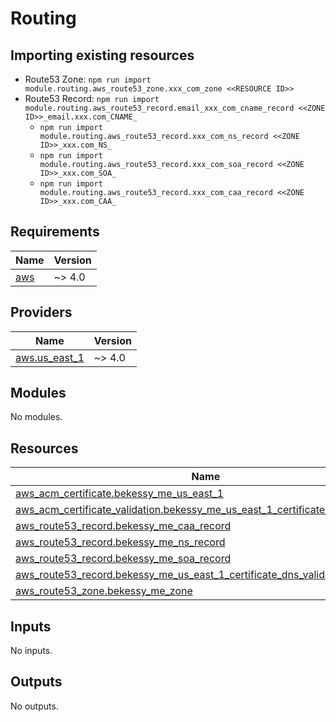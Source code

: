 # Routing

## Importing existing resources
- Route53 Zone: `npm run import module.routing.aws_route53_zone.xxx_com_zone <<RESOURCE ID>>`
- Route53 Record: `npm run import module.routing.aws_route53_record.email_xxx_com_cname_record <<ZONE ID>>_email.xxx.com_CNAME_`
    - `npm run import module.routing.aws_route53_record.xxx_com_ns_record <<ZONE ID>>_xxx.com_NS_`
    - `npm run import module.routing.aws_route53_record.xxx_com_soa_record <<ZONE ID>>_xxx.com_SOA_`
    - `npm run import module.routing.aws_route53_record.xxx_com_caa_record <<ZONE ID>>_xxx.com_CAA_`

<!-- BEGIN_TF_DOCS -->
## Requirements

| Name | Version |
|------|---------|
| <a name="requirement_aws"></a> [aws](#requirement\_aws) | ~> 4.0 |

## Providers

| Name | Version |
|------|---------|
| <a name="provider_aws.us_east_1"></a> [aws.us\_east\_1](#provider\_aws.us\_east\_1) | ~> 4.0 |

## Modules

No modules.

## Resources

| Name | Type |
|------|------|
| [aws_acm_certificate.bekessy_me_us_east_1](https://registry.terraform.io/providers/hashicorp/aws/latest/docs/resources/acm_certificate) | resource |
| [aws_acm_certificate_validation.bekessy_me_us_east_1_certificate_dns_validation](https://registry.terraform.io/providers/hashicorp/aws/latest/docs/resources/acm_certificate_validation) | resource |
| [aws_route53_record.bekessy_me_caa_record](https://registry.terraform.io/providers/hashicorp/aws/latest/docs/resources/route53_record) | resource |
| [aws_route53_record.bekessy_me_ns_record](https://registry.terraform.io/providers/hashicorp/aws/latest/docs/resources/route53_record) | resource |
| [aws_route53_record.bekessy_me_soa_record](https://registry.terraform.io/providers/hashicorp/aws/latest/docs/resources/route53_record) | resource |
| [aws_route53_record.bekessy_me_us_east_1_certificate_dns_validation_route](https://registry.terraform.io/providers/hashicorp/aws/latest/docs/resources/route53_record) | resource |
| [aws_route53_zone.bekessy_me_zone](https://registry.terraform.io/providers/hashicorp/aws/latest/docs/resources/route53_zone) | resource |

## Inputs

No inputs.

## Outputs

No outputs.
<!-- END_TF_DOCS -->